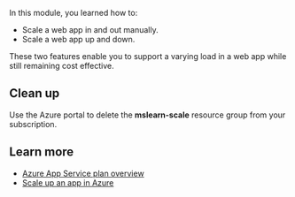 In this module, you learned how to:

- Scale a web app in and out manually.
- Scale a web app up and down.

These two features enable you to support a varying load in a web app while still remaining cost effective.

## Clean up

Use the Azure portal to delete the **mslearn-scale** resource group from your subscription.

## Learn more

- [Azure App Service plan overview](https://docs.microsoft.com/azure/app-service/overview-hosting-plans)
- [Scale up an app in Azure](https://docs.microsoft.com/azure/app-service/web-sites-scale)